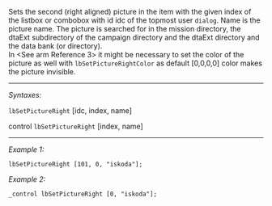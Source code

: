 Sets the second (right aligned) picture in the item with the given index of the listbox or combobox with id idc of the topmost user `dialog`. Name is the picture name.
The picture is searched for in the mission directory, the dtaExt subdirectory of the campaign directory and the dtaExt directory and the data bank (or directory).<br>
In <See arm Reference 3> it might be necessary to set the color of the picture as well with `lbSetPictureRightColor` as default [0,0,0,0] color makes the picture invisible.


---
*Syntaxes:*

`lbSetPictureRight` [idc, index, name]

control `lbSetPictureRight` [index, name]

---
*Example 1:*

```sqf
lbSetPictureRight [101, 0, "iskoda"];
```

*Example 2:*

```sqf
_control lbSetPictureRight [0, "iskoda"];
```